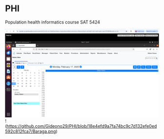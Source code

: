 # PHI
Population health informatics course SAT 5424



![train_test_accuracy.png](https://github.com/Gideono29/PHI/blob/36c6012c97788052c89815750f7815a7ba0e477c/Aspirus.png)
!(https://github.com/Gideono29/PHI/blob/18e4efd9a7fa74bc9c7d132efe0ed592c812fca7/Baraga.png)

